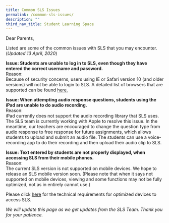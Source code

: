 ```yaml
---
title: Common SLS Issues
permalink: /common-sls-issues/
description: ""
third_nav_title: Student Learning Space
---
```

Dear Parents,

Listed are some of the common issues with SLS that you may encounter. (_Updated 13 April, 2020_)

**Issue: Students are unable to log in to SLS, even though they have entered the correct username and password.**  
Reason:  
Because of security concerns, users using IE or Safari version 10 (and older versions) will not be able to login to SLS. A detailed list of browsers that are supported can be found [here.](/singapore-student-learning-space-sls/)

**Issue: When attempting audio response questions, students using the iPad are unable to do audio recording.**  
Reason:  
iPad currently does not support the audio recording library that SLS uses. The SLS team is currently working with Apple to resolve this issue. In the meantime, our teachers are encouraged to change the question type from audio response to free response for future assignments, which allows students to upload and submit an audio file. The students can use a voice-recording app to do their recording and then upload their audio clip to SLS.

**Issue: Text entered by students are not properly displayed, when accessing SLS from their mobile phones.**  
Reason:  
The current SLS version is not supported on mobile devices. We hope to release an SLS mobile version soon. (Please note that when it says not supported on mobile devices, viewing and some functions may not be fully optimized, not as in entirely cannot use.)

Please click [here](/singapore-student-learning-space-sls/) for the technical requirements for optimized devices to access SLS.

_We will update this page as we get updates from the SLS Team. Thank you for your patience._

